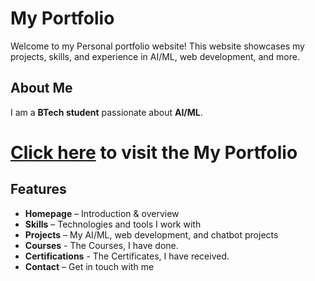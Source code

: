 # My Portfolio  
Welcome to my Personal portfolio website! This website showcases my projects, skills, and experience in AI/ML, web development, and more.  

## About Me  
I am a **BTech student** passionate about **AI/ML**. 
<!-- My goal is to pursue an **MS in AI/ML or Computer Science in the USA**.   -->

# [Click here](https://ksampathreddy.github.io/) to visit the My Portfolio<br>


## Features  
- **Homepage** – Introduction & overview
- **Skills** – Technologies and tools I work with  
- **Projects** – My AI/ML, web development, and chatbot projects
- **Courses** - The Courses, I have done.
- **Certifications** - The Certificates, I have received.
- **Contact** – Get in touch with me  



